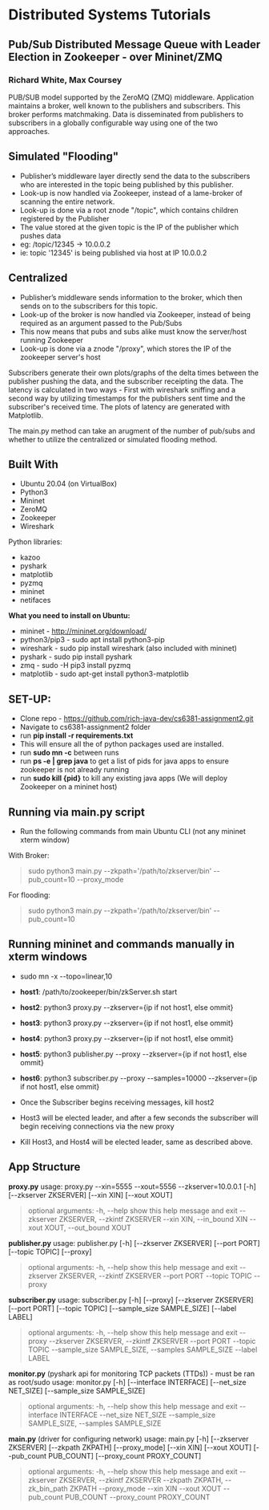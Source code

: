 # Distributed Systems Tutorials
## Pub/Sub Distributed Message Queue with Leader Election in Zookeeper - over Mininet/ZMQ
### Richard White, Max Coursey 


 PUB/SUB model supported by the ZeroMQ (ZMQ) middleware. Application maintains a broker, well known to the publishers and subscribers. This broker performs matchmaking. Data is disseminated from publishers to subscribers in a globally configurable way using one of the two approaches.

## Simulated "Flooding" 
- Publisher’s middleware layer directly send the data to the subscribers who are interested in the topic being published by this publisher. 
- Look-up is now handled via Zookeeper, instead of a lame-broker of scanning the entire network. 
- Look-up is done via a root znode "/topic", which contains children registered by the Publisher
- The value stored at the given topic is the IP of the publisher which pushes data
- eg: /topic/12345 -> 10.0.0.2
- ie: topic '12345' is being published via host at IP 10.0.0.2

## Centralized 
- Publisher’s middleware sends information to the broker, which then sends on to the subscribers for this topic.
- Look-up of the broker is now handled via Zookeeper, instead of being required as an argument passed to the Pub/Subs
- This now means that pubs and subs alike must know the server/host running Zookeeper
- Look-up is done via a znode "/proxy", which stores the IP of the zookeeper server's host


Subscribers generate their own plots/graphs of the delta times between the publisher pushing the data, and the subscriber receipting the data. The latency is calculated in two ways - First with wireshark sniffing and a second way by utilizing timestamps for the publishers sent time and the subscriber's received time.  The plots of latency are generated with Matplotlib.

The main.py method can take an arugment of the number of pub/subs and whether to utilize the centralized or simulated flooding method.

## Built With
- Ubuntu 20.04 (on VirtualBox)
- Python3
- Mininet
- ZeroMQ
- Zookeeper
- Wireshark

Python libraries:
 - kazoo
 - pyshark
 - matplotlib
 - pyzmq
 - mininet
 - netifaces

**What you need to install on Ubuntu:**
- mininet - http://mininet.org/download/
- python3/pip3  - sudo apt install python3-pip
- wireshark - sudo pip install wireshark (also included with mininet)
- pyshark - sudo pip install pyshark
- zmq - sudo -H pip3 install pyzmq
- matplotlib - sudo apt-get install python3-matplotlib

## SET-UP:
- Clone repo - https://github.com/rich-java-dev/cs6381-assignment2.git
- Navigate to cs6381-assignment2 folder
- run **pip install -r requirements.txt**
 - This will ensure all the of python packages used are installed.
- run **sudo mn -c** between runs
- run **ps -e | grep java** to get a list of pids for java apps to ensure zookeeper is not already running
- run **sudo kill {pid}** to kill any existing java apps (We will deploy Zookeeper on a mininet host)


## Running via main.py script
- Run the following commands from main Ubuntu CLI (not any mininet xterm window)

With Broker:
 >sudo python3 main.py --zkpath='/path/to/zkserver/bin' --pub_count=10 --proxy_mode

For flooding:
 >sudo python3 main.py --zkpath='/path/to/zkserver/bin' --pub_count=10

## **Running mininet and commands manually in xterm windows**
>
 - sudo mn -x --topo=linear,10
 - **host1**: /path/to/zookeeper/bin/zkServer.sh start
 - **host2**: python3 proxy.py --zkserver={ip if not host1, else ommit}
 - **host3**: python3 proxy.py --zkserver={ip if not host1, else ommit}
 - **host4**: python3 proxy.py --zkserver={ip if not host1, else ommit}
 - **host5**: python3 publisher.py --proxy --zkserver={ip if not host1, else ommit}
 - **host6**: python3 subscriber.py --proxy --samples=10000 --zkserver={ip if not host1, else ommit}

- Once the Subscriber begins receiving messages, kill host2
- Host3 will be elected leader, and after a few seconds the subscriber will begin receiving connections via the new proxy
- Kill Host3, and Host4 will be elected leader, same as described above.


## App Structure

**proxy.py**
usage: proxy.py --xin=5555 --xout=5556 --zkserver=10.0.0.1 [-h] [--zkserver ZKSERVER] [--xin XIN] [--xout XOUT]

>optional arguments:
  -h, --help            show this help message and exit
  --zkserver ZKSERVER, --zkintf ZKSERVER
  --xin XIN, --in_bound XIN
  --xout XOUT, --out_bound XOUT


**publisher.py**
usage: publisher.py [-h] [--zkserver ZKSERVER] [--port PORT] [--topic TOPIC] [--proxy]

>optional arguments:
  -h, --help            show this help message and exit
  --zkserver ZKSERVER, --zkintf ZKSERVER
  --port PORT
  --topic TOPIC
  --proxy

**subscriber.py**
usage: subscriber.py [-h] [--proxy] [--zkserver ZKSERVER] [--port PORT] [--topic TOPIC]
                     [--sample_size SAMPLE_SIZE] [--label LABEL]

>optional arguments:
  -h, --help            show this help message and exit
  --proxy
  --zkserver ZKSERVER, --zkintf ZKSERVER
  --port PORT
  --topic TOPIC
  --sample_size SAMPLE_SIZE, --samples SAMPLE_SIZE
  --label LABEL

**monitor.py** 
(pyshark api for monitoring TCP packets (TTDs)) - must be ran as root/sudo
usage: monitor.py [-h] [--interface INTERFACE] [--net_size NET_SIZE]
                  [--sample_size SAMPLE_SIZE]
>optional arguments:
  -h, --help            show this help message and exit
  --interface INTERFACE
  --net_size NET_SIZE
  --sample_size SAMPLE_SIZE, --samples SAMPLE_SIZE

**main.py** 
(driver for configuring network)
usage: main.py [-h] [--zkserver ZKSERVER] [--zkpath ZKPATH] [--proxy_mode] [--xin XIN] [--xout XOUT]
               [--pub_count PUB_COUNT] [--proxy_count PROXY_COUNT]

>optional arguments:
  -h, --help            show this help message and exit
  --zkserver ZKSERVER, --zkintf ZKSERVER
  --zkpath ZKPATH, --zk_bin_path ZKPATH
  --proxy_mode
  --xin XIN
  --xout XOUT
  --pub_count PUB_COUNT
  --proxy_count PROXY_COUNT
